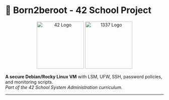 # 🚀 Born2beroot - 42 School Project  

<p align="center">
  <img src="https://upload.wikimedia.org/wikipedia/commons/thumb/8/8d/42_Logo.svg/1200px-42_Logo.svg.png" alt="42 Logo" width="150"/>
  <img src="https://www.1337.ma/wp-content/uploads/2021/04/1337_logo.png" alt="1337 Logo" width="150"/>
</p>

**A secure Debian/Rocky Linux VM** with LSM, UFW, SSH, password policies, and monitoring scripts.  
*Part of the 42 School System Administration curriculum.*  

---
